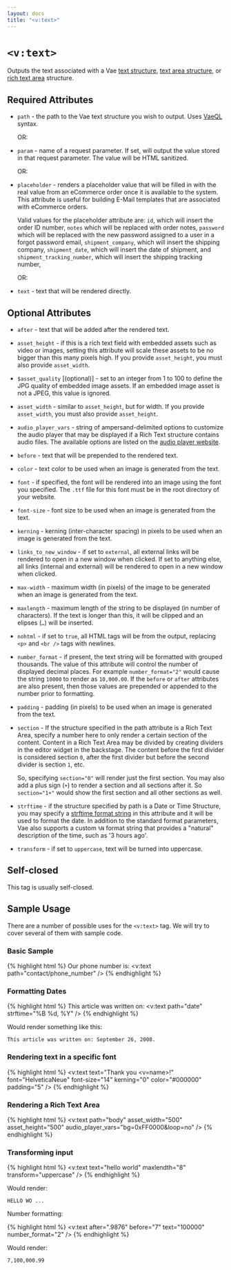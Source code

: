 ```yaml
---
layout: docs
title: "<v:text>"
---
```


# `<v:text>`

Outputs the text associated with a Vae [text
structure](#structure.text), [text area structure](#structure.textarea),
or [rich text area](#structure.richtext) structure.

## Required Attributes

-   `path` - the path to the Vae text structure you wish to output. Uses
    [VaeQL](#vaeql) syntax.

    OR:

-   `param` - name of a request parameter. If set, will output the value
    stored in that request parameter. The value will be HTML sanitized.

    OR:

-   `placeholder` - renders a placeholder value that will be filled in
    with the real value from an eCommerce order once it is available to
    the system. This attribute is useful for building E-Mail templates
    that are associated with eCommerce orders.

    Valid values for the placeholder attribute are: `id`, which will
    insert the order ID number, `notes` which will be replaced with
    order notes, `password` which will be replaced with the new password
    assigned to a user in a forgot password email, `shipment_company`,
    which will insert the shipping company, `shipment_date`, which will
    insert the date of shipment, and `shipment_tracking_number`, which
    will insert the shipping tracking number,

    OR:

-   `text` - text that will be rendered directly.

## Optional Attributes

-   `after` - text that will be added after the rendered text.

-   `asset_height` - if this is a rich text field with embedded assets
    such as video or images, setting this attribute will scale these
    assets to be no bigger than this many pixels high. If you provide
    `asset_height`, you must also provide `asset_width`.

-   `$asset_quality` \[(optional)\] - set to an integer from 1 to 100 to
    define the JPG quality of embedded image assets. If an embedded
    image asset is not a JPEG, this value is ignored.

-   `asset_width` - similar to `asset_height`, but for width. If you
    provide `asset_width`, you must also provide `asset_height`.

-   `audio_player_vars` - string of ampersand-delimited options to
    customize the audio player that may be displayed if a Rich Text
    structure contains audio files. The available options are listed on
    the [audio player
    website](http://www.macloo.com/examples/audio_player/options.html).

-   `before` - text that will be prepended to the rendered text.

-   `color` - text color to be used when an image is generated from
    the text.

-   `font` - if specified, the font will be rendered into an image using
    the font you specified. The `.ttf` file for this font must be in the
    root directory of your website.

-   `font-size` - font size to be used when an image is generated from
    the text.

-   `kerning` - kerning (inter-character spacing) in pixels to be used
    when an image is generated from the text.

-   `links_to_new_window` - if set to `external`, all external links
    will be rendered to open in a new window when clicked. If set to
    anything else, all links (internal and external) will be rendered to
    open in a new window when clicked.

-   `max-width` - maximum width (in pixels) of the image to be generated
    when an image is generated from the text.

-   `maxlength` - maximum length of the string to be displayed (in
    number of characters). If the text is longer than this, it will be
    clipped and an elipses (`…`) will be inserted.

-   `nohtml` - if set to `true`, all HTML tags will be from the output,
    replacing `<p>` and `<br />` tags with newlines.

-   `number_format` - if present, the text string will be formatted with
    grouped thousands. The value of this attribute will control the
    number of displayed decimal places. For example `number_format="2"`
    would cause the string `10000` to render as `10,000.00`. If the
    `before` or `after` attributes are also present, then those values
    are prepended or appended to the number prior to formatting.

-   `padding` - padding (in pixels) to be used when an image is
    generated from the text.

-   `section` - If the structure specified in the path attribute is a
    Rich Text Area, specify a number here to only render a certain
    section of the content. Content in a Rich Text Area may be divided
    by creating dividers in the editor widget in the backstage. The
    content before the first divider is considered section `0`, after
    the first divider but before the second divider is section `1`, etc.

    So, specifying `section="0"` will render just the first section. You
    may also add a plus sign (`+`) to render a section and all sections
    after it. So `section="1+"` would show the first section and all
    other sections as well.

-   `strftime` - if the structure specified by path is a Date or Time
    Structure, you may specify a [strftime format
    string](http://www.php.net/strftime) in this attribute and it will
    be used to format the date. In addition to the standard format
    parameters, Vae also supports a custom `%N` format string that
    provides a "natural" description of the time, such as '3 hours ago'.

-   `transform` - if set to `uppercase`, text will be turned
    into uppercase.

## Self-closed

This tag is usually self-closed.

## Sample Usage

There are a number of possible uses for the `<v:text>` tag. We will try
to cover several of them with sample code.

### Basic Sample

{% highlight html %}
Our phone number is: <v:text path="contact/phone_number" />
{% endhighlight %}

### Formatting Dates

{% highlight html %}
This article was written on: <v:text path="date" strftime="%B %d, %Y" />
{% endhighlight %}

Would render something like this:

    This article was written on: September 26, 2008.

### Rendering text in a specific font

{% highlight html %}
<v:text text="Thank you <v=name>!" font="HelveticaNeue" font-size="14" kerning="0" color="#000000" padding="5" />
{% endhighlight %}

### Rendering a Rich Text Area

{% highlight html %}
<v:text path="body" asset_width="500" asset_height="500" audio_player_vars="bg=0xFF0000&loop=no" />
{% endhighlight %}

### Transforming input

{% highlight html %}
<v:text text="hello world" maxlendth="8" transform="uppercase" />
{% endhighlight %}

Would render:

    HELLO WO ...

Number formatting:

{% highlight html %}
<v:text after=".9876" before="7" text="100000" number_format="2" />
{% endhighlight %}

Would render:

    7,100,000.99
